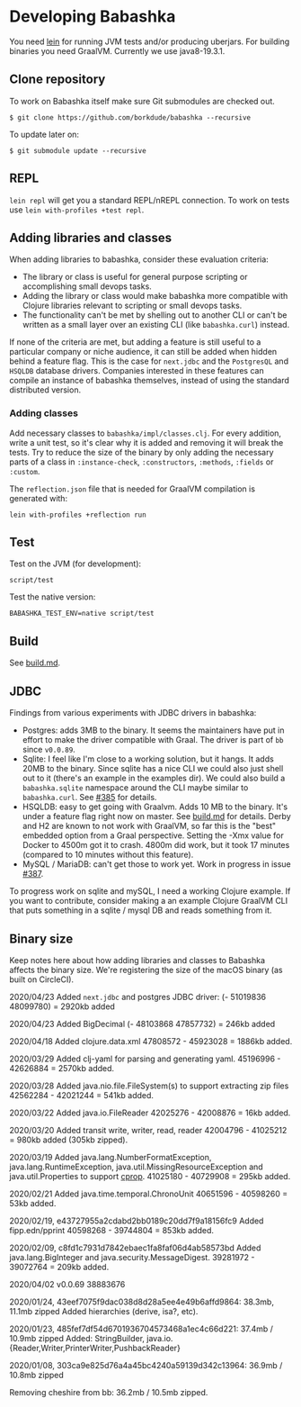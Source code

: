 # Developing Babashka

You need [lein](https://leiningen.org/) for running JVM tests and/or producing uberjars. For building binaries you need GraalVM. Currently we use java8-19.3.1.

## Clone repository

To work on Babashka itself make sure Git submodules are checked out.

``` shellsession
$ git clone https://github.com/borkdude/babashka --recursive
```

To update later on:

``` shellsession
$ git submodule update --recursive
```

## REPL

`lein repl` will get you a standard REPL/nREPL connection. To work on tests use `lein with-profiles +test repl`.

## Adding libraries and classes

When adding libraries to babashka, consider these evaluation criteria:

- The library or class is useful for general purpose scripting or accomplishing
  small devops tasks.
- Adding the library or class would make babashka more compatible with Clojure
  libraries relevant to scripting or small devops tasks.
- The functionality can't be met by shelling out to another CLI or can't be
  written as a small layer over an existing CLI (like `babashka.curl`) instead.

If none of the criteria are met, but adding a feature is still useful to a
particular company or niche audience, it can still be added when hidden behind a
feature flag. This is the case for `next.jdbc` and the `PostgresQL` and `HSQLDB`
database drivers. Companies interested in these features can compile an instance
of babashka themselves, instead of using the standard distributed version.

### Adding classes

Add necessary classes to `babashka/impl/classes.clj`.  For every addition, write
a unit test, so it's clear why it is added and removing it will break the
tests. Try to reduce the size of the binary by only adding the necessary parts
of a class in `:instance-check`, `:constructors`, `:methods`, `:fields` or
`:custom`.

The `reflection.json` file that is needed for GraalVM compilation is generated
with:

    lein with-profiles +reflection run

## Test

Test on the JVM (for development):

    script/test

Test the native version:

    BABASHKA_TEST_ENV=native script/test

## Build

See [build.md](build.md).

## JDBC

Findings from various experiments with JDBC drivers in babashka:

- Postgres: adds 3MB to the binary. It seems the maintainers have put in effort
  to make the driver compatible with Graal. The driver is part of `bb` since
  `v0.0.89`.
- Sqlite: I feel like I'm close to a working solution, but it hangs. It adds
  20MB to the binary. Since sqlite has a nice CLI we could also just shell out
  to it (there's an example in the examples dir). We could also build a
  `babashka.sqlite` namespace around the CLI maybe similar to
  `babashka.curl`. See [#385](https://github.com/borkdude/babashka/issues/385)
  for details.
- HSQLDB: easy to get going with Graalvm. Adds 10 MB to the binary. It's under a
  feature flag right now on master. See [build.md](build.md) for details. Derby
  and H2 are known to not work with GraalVM, so far this is the "best" embedded
  option from a Graal perspective.  Setting the -Xmx value for Docker to 4500m
  got it to crash. 4800m did work, but it took 17 minutes (compared to 10
  minutes without this feature).
- MySQL / MariaDB: can't get those to work yet. Work in progress in issue
  [#387](https://github.com/borkdude/babashka/issues/387).

To progress work on sqlite and mySQL, I need a working Clojure example. If you
want to contribute, consider making a an example Clojure GraalVM CLI that puts
something in a sqlite / mysql DB and reads something from it.

## Binary size

Keep notes here about how adding libraries and classes to Babashka affects the binary size.
We're registering the size of the macOS binary (as built on CircleCI).

2020/04/23 Added `next.jdbc` and postgres JDBC driver:
(- 51019836 48099780) = 2920kb added

2020/04/23 Added BigDecimal
(- 48103868 47857732) = 246kb added

2020/04/18 Added clojure.data.xml
47808572 - 45923028 = 1886kb added.

2020/03/29 Added clj-yaml for parsing and generating yaml.
45196996 - 42626884 = 2570kb added.

2020/03/28 Added java.nio.file.FileSystem(s) to support extracting zip files
42562284 - 42021244 = 541kb added.

2020/03/22 Added java.io.FileReader
42025276 - 42008876 = 16kb added.

2020/03/20 Added transit write, writer, read, reader
42004796 - 41025212 = 980kb added (305kb zipped).

2020/03/19 Added java.lang.NumberFormatException, java.lang.RuntimeException,
java.util.MissingResourceException and java.util.Properties to support
[cprop](https://github.com/tolitius/cprop/).
41025180 - 40729908 = 295kb added.

2020/02/21
Added java.time.temporal.ChronoUnit
40651596 - 40598260 = 53kb added.

2020/02/19, e43727955a2cdabd2bb0189c20dd7f9a18156fc9
Added fipp.edn/pprint
40598268 - 39744804 = 853kb added.

2020/02/09, c8fd1c7931d7842ebaec1fa8faf06d4ab58573bd
Added java.lang.BigInteger and java.security.MessageDigest.
39281972 - 39072764 = 209kb added.

2020/04/02 v0.0.69 38883676

2020/01/24, 43eef7075f9dac038d8d28a5ee4e49b6affd9864: 38.3mb, 11.1mb zipped
Added hierarchies (derive, isa?, etc).

2020/01/23, 485fef7df54d6701936704573468a1ec4c66d221: 37.4mb / 10.9mb zipped
Added: StringBuilder, java.io.{Reader,Writer,PrinterWriter,PushbackReader}

2020/01/08, 303ca9e825d76a4a45bc4240a59139d342c13964: 36.9mb / 10.8mb zipped

Removing cheshire from bb: 36.2mb / 10.5mb zipped.
